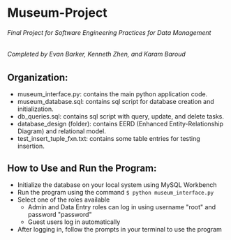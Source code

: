 # Museum-Project
###### Final Project for Software Engineering Practices for Data Management
###### Completed by Evan Barker, Kenneth Zhen, and Karam Baroud

## Organization:
- museum_interface.py: contains the main python application code.
- museum_database.sql: contains sql script for database creation and initialization.
- db_queries.sql: contains sql script with query, update, and delete tasks.
- database_design (folder): contains EERD (Enhanced Entity-Relationship Diagram) and relational model.
- test_insert_tuple_fxn.txt: contains some table entries for testing insertion.

## How to Use and Run the Program:
- Initialize the database on your local system using MySQL Workbench
- Run the program using the command `$ python museum_interface.py`
- Select one of the roles available
  - Admin and Data Entry roles can log in using username "root" and password "password"
  - Guest users log in automatically
- After logging in, follow the prompts in your terminal to use the program
